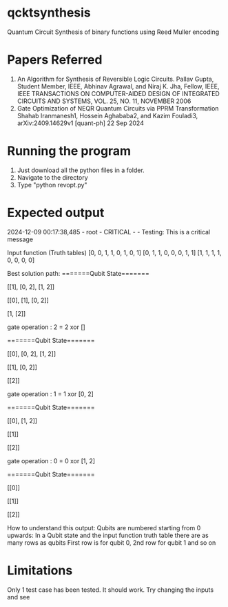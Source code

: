 # qcktsynthesis
Quantum Circuit Synthesis  of binary functions using Reed Muller encoding

# Papers Referred
1. An Algorithm for Synthesis of Reversible Logic Circuits. Pallav Gupta, Student Member, IEEE, Abhinav Agrawal, and Niraj K. Jha, Fellow, IEEE, IEEE TRANSACTIONS ON COMPUTER-AIDED DESIGN OF INTEGRATED CIRCUITS AND SYSTEMS, VOL. 25, NO. 11, NOVEMBER 2006
2. Gate Optimization of NEQR Quantum Circuits via PPRM Transformation Shahab Iranmanesh1, Hossein Aghababa2, and Kazim Fouladi3, arXiv:2409.14629v1 [quant-ph] 22 Sep 2024

# Running the program
1. Just download all the python files in a folder.
2. Navigate to the directory
3. Type "python revopt.py"

# Expected output
2024-12-09 00:17:38,485 - root - CRITICAL - <module> - Testing: This is a critical message

Input function (Truth tables)
[0, 0, 1, 1, 0, 1, 0, 1]
[0, 1, 1, 0, 0, 0, 1, 1]
[1, 1, 1, 1, 0, 0, 0, 0]

Best solution path:
=======Qubit State=======

[[1], [0, 2], [1, 2]]

[[0], [1], [0, 2]]

[1, [2]]

gate operation :  2  =  2  xor  []

=======Qubit State=======

[[0], [0, 2], [1, 2]]

[[1], [0, 2]]

[[2]]

gate operation :  1  =  1  xor  [0, 2]

=======Qubit State=======

[[0], [1, 2]]

[[1]]

[[2]]

gate operation :  0  =  0  xor  [1, 2]

=======Qubit State=======

[[0]]

[[1]]

[[2]]

How to understand this output:
Qubits are numbered starting from 0 upwards:
In a Qubit state and the input function truth table there are as many rows as qubits
First row is for qubit 0, 2nd row for qubit 1 and so on

# Limitations
Only 1 test case has been tested. It should work. Try changing the inputs and see
